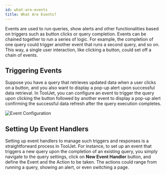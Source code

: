 ```yaml
---
id: what-are-events
title: What Are Events?
---
```


<div style={{marginLeft:"10%", marginRight:"10%"}}>

Events are used to run queries, show alerts and other functionalities based on triggers such as button clicks or query completion. Events can be chained together to run a series of logic. For example, the completion of one query could trigger another event that runs a second query, and so on. This way, a single user interaction, like clicking a button, could set off a chain of events.

<div style={{paddingTop:'24px', paddingBottom:'24px'}}>

## Triggering Events
Suppose you have a query that retrieves updated data when a user clicks on a button, and you also want to display a pop-up alert upon successful data retrieval. In ToolJet, you can configure an event to trigger the query upon clicking the button followed by another event to display a pop-up alert confirming the successful data refresh after the query execution completes.

<div style={{textAlign: 'center'}}>
    <img style={{padding: '10px'}} className="screenshot-full" src="/img/tooljet-concepts/what-are-events/events-configuration.png" alt="Event Configuration" />
</div>

</div>

<div style={{paddingTop:'24px', paddingBottom:'24px'}}>

## Setting Up Event Handlers

Setting up event handlers to manage such triggers and responses is a straightforward process in ToolJet. For instance, to set up an event that triggers a new query upon the completion of an existing query, you simply navigate to the query settings, click on **New Event Handler** button, and define the Event and the Action to be taken. The actions could range from running a query, showing an alert, or even switching a page. 

</div>


</div>





